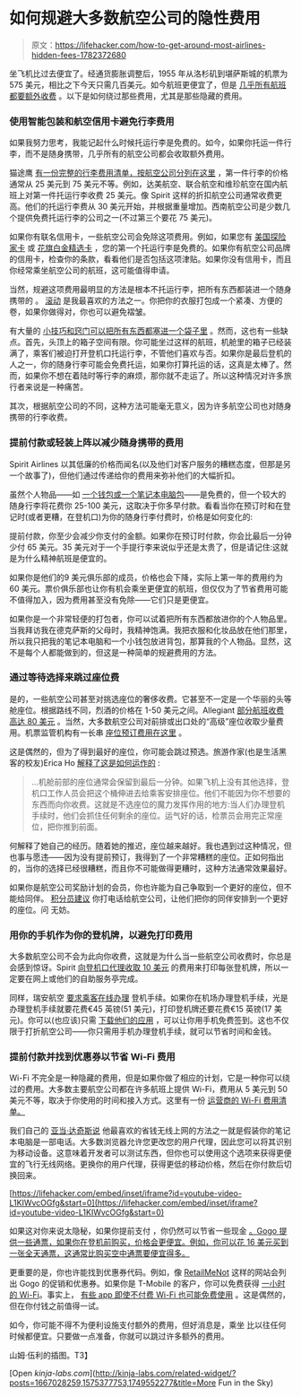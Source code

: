 # 如何规避大多数航空公司的隐性费用

> 原文：<https://lifehacker.com/how-to-get-around-most-airlines-hidden-fees-1782372680>

坐飞机比过去便宜了。经通货膨胀调整后，1955 年从洛杉矶到堪萨斯城的机票为 575 美元，相比之下今天只需几百美元。如今航班更便宜了，但是 [几乎所有航班都要额外收费](https://lifehacker.com/the-most-common-hidden-airline-fees-all-in-one-list-1599316486) 。以下是如何绕过那些费用，尤其是那些隐藏的费用。



### 使用智能包装和航空信用卡避免行李费用

如果我努力思考，我能记起什么时候托运行李是免费的。如今，如果你托运一件行李，而不是随身携带，几乎所有的航空公司都会收取额外费用。

猫途鹰 [有一份完整的行李费用清单，按航空公司分列在这里](https://www.tripadvisor.com/AirlineFees) ，第一件行李的价格通常从 25 美元到 75 美元不等。例如，达美航空、联合航空和维珍航空在国内航班上对第一件托运行李收费 25 美元。像 Spirit 这样的折扣航空公司通常收费更高。他们的托运行李费从 30 美元开始，并根据重量增加。西南航空公司是少数几个提供免费托运行李的公司之一(不过第三个要花 75 美元)。

如果你有联名信用卡，一些航空公司会免除这项费用。例如，如果您有 [美国探险家卡](https://creditcards.chase.com/credit-cards/united-airlines-credit-card.aspx) 或 [花旗白金精选卡](https://secure.fly.aa.com/citi/direct-plat) ，您的第一个托运行李是免费的。如果你有航空公司品牌的信用卡，检查你的条款，看看他们是否包括这项津贴。如果你没有信用卡，而且你经常乘坐航空公司的航班，这可能值得申请。

当然，规避这项费用最明显的方法是根本不托运行李，把所有东西都装进一个随身携带的 。 [滚动](https://lifehacker.com/the-skivvy-roll-packs-your-basic-clothing-into-one-simp-1624300470) 是我最喜欢的方法之一。你把你的衣服打包成一个紧凑、方便的卷，如果你做得对，你也可以避免褶皱。



有大量的 [小技巧和窍门可以把所有东西都塞进一个袋子里](https://lifehacker.com/how-to-fit-two-weeks-worth-of-luggage-under-the-airplan-5990659) 。然而，这也有一些缺点。首先，头顶上的箱子空间有限。你可能坐过这样的航班，机舱里的箱子已经装满了，乘客们被迫打开登机口托运行李，不管他们喜欢与否。如果你是最后登机的人之一，你的随身行李可能会免费托运，如果你打算托运的话，这真是太棒了。然而，如果你不想在着陆时等行李的麻烦，那你就不走运了。所以这种情况对许多旅行者来说是一种痛苦。

其次，根据航空公司的不同，这种方法可能毫无意义，因为许多航空公司也对随身携带的行李收费。

### 提前付款或轻装上阵以减少随身携带的费用

Spirit Airlines 以其低廉的价格而闻名(以及他们对客户服务的糟糕态度，但那是另一个故事了)，但他们通过传递给你的费用来弥补他们的大幅折扣。

虽然个人物品——如 [一个钱包或一个笔记本电脑包](https://customersupport.spirit.com/hc/en-us/articles/202096536-What-does-a-personal-item-consist-of-)——是免费的，但一个较大的随身行李将花费你 25-100 美元，这取决于你多早付款。看看当你在预订时和在登记时(或者更糟，在登机口)为你的随身行李付费时，价格是如何变化的:

提前付款，你至少会减少你支付的金额。如果你在预订时付款，你会比最后一分钟少付 65 美元。35 美元对于一个手提行李来说似乎还是太贵了，但是请记住:这就是为什么精神航班是便宜的。

如果你是他们的9 美元俱乐部的成员，价格也会下降，实际上第一年的费用约为 60 美元。票价俱乐部也让你有机会乘坐更便宜的航班，但仅仅为了节省费用可能不值得加入，因为费用甚至没有免除——它们只是更便宜。

如果你是一个非常轻便的打包者，你可以试着把所有东西都放进你的个人物品里。当我拜访我在德克萨斯的父母时，我精神饱满。我把衣服和化妆品放在他们那里，所以我只把我的笔记本电脑和一个小钱包放进背包，那算我的个人物品。显然，这不是每个人都能做到的，但这是一种简单的规避费用的方法。

### 通过等待选择来跳过座位费

是的，一些航空公司甚至对挑选座位的奢侈收费。它甚至不一定是一个华丽的头等舱座位。根据路线不同，烈酒的价格在 1-50 美元之间。Allegiant [部分航班收费高达 80 美元](https://www.allegiantair.com/popup/optional-services-fees) 。当然，大多数航空公司对前排或出口处的“高级”座位收取少量费用。机票监管机构有一长串 [座位预订费用在这里](http://www.airfarewatchdog.com/blog/4564745/chart-what-it-costs-to-select-your-seat-location.html) 。

这是偶然的，但为了得到最好的座位，你可能会跳过预选。旅游作家(也是生活黑客的校友)Erica Ho [解释了这是如何运作的](http://maphappy.org/2015/01/get-the-good-seat-on-the-plane-without-paying-up/) :

> ...机舱前部的座位通常会保留到最后一分钟。如果飞机上没有其他选择，登机口工作人员会把这个桶伸进去给乘客安排座位。他们不能因为你不想要的东西而向你收费。这就是不选座位的魔力发挥作用的地方:当人们办理登机手续时，他们会抓住任何剩余的座位。运气好的话，检票员会用完正常座位，把你推到前面。

何解释了她自己的经历。随着她的推迟，座位越来越好。我也遇到过这种情况，但也事与愿违——因为没有提前预订，我得到了一个非常糟糕的座位。正如何指出的，当你的选择已经很糟糕，而且你不可能做得更糟时，这种方法通常效果最好。

如果你是航空公司奖励计划的会员，你也许能为自己争取到一个更好的座位，但不能给同伴。 [积分员建议](http://freequentflyerbook.com/blog/2015/3/12/confusing-or-merely-complicated-alaska-airlines-premium-cabin-bonuses) 你打电话给航空公司，让他们把你的同伴安排到一个更好的座位。问 无妨。

### 用你的手机作为你的登机牌，以避免打印费用

大多数航空公司不会为此向你收费，这就是为什么当一些航空公司收费时，你总是会感到惊讶。Spirit [向登机口代理收取 10 美元](https://customersupport.spirit.com/hc/en-us/articles/202098006-How-can-I-check-in-and-get-my-boarding-pass-) 的费用来打印每张登机牌，所以一定要在网上或他们的自助服务亭完成。

同样，瑞安航空 [要求乘客在线办理](https://www.ryanair.com/gb/en/useful-info/help-centre/fees) 登机手续。如果你在机场办理登机手续，光是办理登机手续就要花费€45 英镑(51 美元)，打印登机牌还要花费€15 英镑(17 美元)。你可以(也应该)只需 [下载他们的应用](https://www.ryanair.com/us/en/plan-trip/flying-with-us/our-app) ，可以让你用手机免费签到。这也不仅限于打折航空公司——你只需用手机办理登机手续，就可以节省时间和金钱。

### 提前付款并找到优惠券以节省 Wi-Fi 费用

Wi-Fi 不完全是一种隐藏的费用，但是如果你做了相应的计划，它是一种你可以绕过的费用。大多数主要航空公司都在许多航班上提供 Wi-Fi，费用从 5 美元到 50 美元不等，取决于你使用的时间和接入方式。这里有一份 [运营商的 Wi-Fi 费用清单。](http://lifehacker.com/how-to-find-out-if-your-flight-has-wi-fi-and-how-much-805389211#_ga=1.162384700.1268082208.1431441811)

我们自己的 [亚当·达奇斯说](http://lifehacker.com/how-to-make-the-most-of-airplane-wi-fi-and-never-pay-fu-5854969) 他最喜欢的省钱无线上网的方法之一就是假装你的笔记本电脑是一部电话。大多数浏览器允许您更改您的用户代理，因此您可以将其识别为移动设备。这意味着开发者可以测试东西，但你也可以使用这个选项来获得更便宜的飞行无线网络。更换你的用户代理，获得更低的移动价格，然后在你付款后切换回来。

 [https://lifehacker.com/embed/inset/iframe?id=youtube-video-L1KIWvcOGfg&start=0](https://lifehacker.com/embed/inset/iframe?id=youtube-video-L1KIWvcOGfg&start=0) 

如果这对你来说太隐秘，如果你提前支付 ，你仍然可以节省一些现金 [。Gogo 提供一些通票，如果你在登机前购买，价格会更便宜。例如，你可以花 16 美元买到一张全天通票，这通常比购买空中通票要便宜得多。](https://lifehacker.com/save-money-on-in-flight-wi-fi-buy-before-you-fly-1721227366) 

更重要的是，你也许能找到优惠券代码。例如，像 [RetailMeNot](http://www.retailmenot.com/view/gogoair.com) 这样的网站会列出 Gogo 的促销和优惠券。如果你是 T-Mobile 的客户，你可以免费获得 [一小时的 Wi-Fi](http://www.t-mobile.com/offer/free-in-flight-wifi-texting-uncarrier.html)。事实上， [有些 app 即使不付费 Wi-Fi 也可能免费使用](http://wayfarer.lifehacker.com/apps-that-work-without-paying-for-in-flight-wi-fi-1649690311) 。这是偶然的，但在你付钱之前值得一试。

如今，你可能不得不为便利设施支付额外的费用，但好消息是，乘坐 比以往任何时候都便宜。只要做一点准备，你就可以跳过许多额外的费用。

山姆·伍利的插图。T3】

[Open *kinja-labs.com*](http://kinja-labs.com/related-widget/?posts=1667028259,1575377753,1749552277&title=More Fun in the Sky)